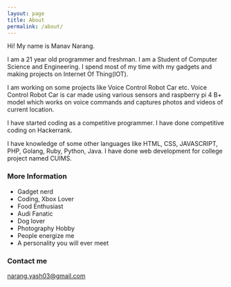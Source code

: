 ```yaml
---
layout: page
title: About
permalink: /about/
---
```


Hi! My name is Manav Narang.

I am a 21 year old programmer and freshman. I am a Student of Computer Science and Engineering. I spend most of my time with my gadgets and making projects on Internet Of Thing(IOT).

I am working on some projects like Voice Control Robot Car etc. Voice Control Robot Car is car made using various sensors and raspberry pi 4 B+ model which works on voice commands and captures photos and videos of current location.

I have started coding as a competitive programmer. I have done competitive coding on Hackerrank.

I have knowledge of some other languages like HTML, CSS, JAVASCRIPT, PHP, Golang, Ruby, Python, Java. I have done web development for college project named CUIMS.

### More Information

* Gadget nerd
* Coding, Xbox Lover
* Food Enthusiast
* Audi Fanatic
* Dog lover
* Photography Hobby
* People energize me
* A personality you will ever meet

### Contact me

[narang.yash03@gmail.com](mailto:narang.yash03@gmail.com)
